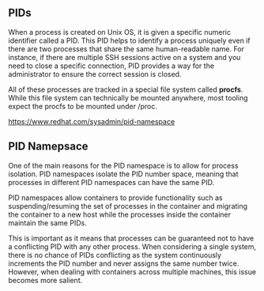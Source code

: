 ## PIDs

When a process is created on Unix OS, it is given a specific numeric identifier called a PID. This PID helps to identify a process uniquely even if there are two processes that share the same human-readable name. For instance, if there are multiple SSH sessions active on a system and you need to close a specific connection, PID provides a way for the administrator to ensure the correct session is closed.

All of these processes are tracked in a special file system called **procfs**. While this file system can technically be mounted anywhere, most tooling expect the procfs to be mounted under /proc.

https://www.redhat.com/sysadmin/pid-namespace

## PID Namepsace

One of the main reasons for the PID namespace is to allow for process isolation. PID namespaces isolate the PID number space, meaning that processes in different PID namespaces can have the same PID.

PID namespaces allow containers to provide functionality such as suspending/resuming the set of processes in the container and migrating the container to a new host while the processes inside the container maintain the same PIDs.

This is important as it means that processes can be guaranteed not to have a conflicting PID with any other process. When considering a single system, there is no chance of PIDs conflicting as the system continuously increments the PID number and never assigns the same number twice. However, when dealing with containers across multiple machines, this issue becomes more salient.
